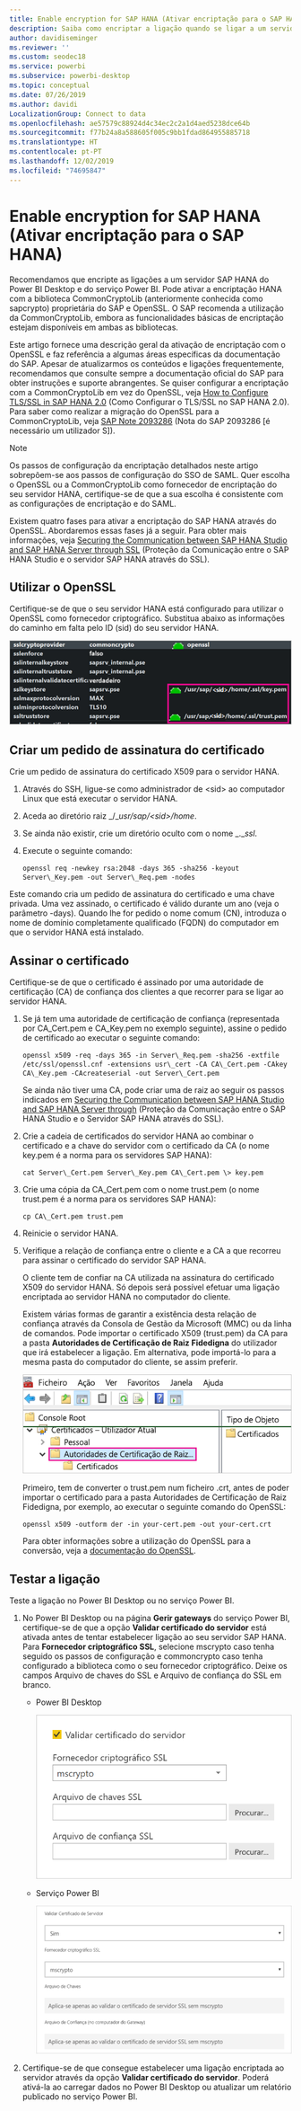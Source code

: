 ```yaml
---
title: Enable encryption for SAP HANA (Ativar encriptação para o SAP HANA)
description: Saiba como encriptar a ligação quando se ligar a um servidor HANA a partir do Power BI com o SSO de SAML.
author: davidiseminger
ms.reviewer: ''
ms.custom: seodec18
ms.service: powerbi
ms.subservice: powerbi-desktop
ms.topic: conceptual
ms.date: 07/26/2019
ms.author: davidi
LocalizationGroup: Connect to data
ms.openlocfilehash: ae57579c88924d4c34ec2c2a1d4aed5238dce64b
ms.sourcegitcommit: f77b24a8a588605f005c9bb1fdad864955885718
ms.translationtype: HT
ms.contentlocale: pt-PT
ms.lasthandoff: 12/02/2019
ms.locfileid: "74695847"
---
```

# <a name="enable-encryption-for-sap-hana"></a>Enable encryption for SAP HANA (Ativar encriptação para o SAP HANA)

Recomendamos que encripte as ligações a um servidor SAP HANA do Power BI Desktop e do serviço Power BI. Pode ativar a encriptação HANA com a biblioteca CommonCryptoLib (anteriormente conhecida como sapcrypto) proprietária do SAP e OpenSSL. O SAP recomenda a utilização da CommonCryptoLib, embora as funcionalidades básicas de encriptação estejam disponíveis em ambas as bibliotecas.

Este artigo fornece uma descrição geral da ativação de encriptação com o OpenSSL e faz referência a algumas áreas específicas da documentação do SAP. Apesar de atualizarmos os conteúdos e ligações frequentemente, recomendamos que consulte sempre a documentação oficial do SAP para obter instruções e suporte abrangentes. Se quiser configurar a encriptação com a CommonCryptoLib em vez do OpenSSL, veja [How to Configure TLS/SSL in SAP HANA 2.0](https://blogs.sap.com/2018/11/13/how-to-configure-tlsssl-in-sap-hana-2.0/) (Como Configurar o TLS/SSL no SAP HANA 2.0). Para saber como realizar a migração do OpenSSL para a CommonCryptoLib, veja [SAP Note 2093286](https://launchpad.support.sap.com/#/notes/2093286) (Nota do SAP 2093286 [é necessário um utilizador S]).

> [!NOTE]
> Os passos de configuração da encriptação detalhados neste artigo sobrepõem-se aos passos de configuração do SSO de SAML. Quer escolha o OpenSSL ou a CommonCryptoLib como fornecedor de encriptação do seu servidor HANA, certifique-se de que a sua escolha é consistente com as configurações de encriptação e do SAML.

Existem quatro fases para ativar a encriptação do SAP HANA através do OpenSSL. Abordaremos essas fases já a seguir.  Para obter mais informações, veja [Securing the Communication between SAP HANA Studio and SAP HANA Server through SSL](https://blogs.sap.com/2015/09/28/securing-the-communication-between-sap-hana-studio-and-sap-hana-server-through-ssl/) (Proteção da Comunicação entre o SAP HANA Studio e o servidor SAP HANA através do SSL).

## <a name="use-openssl"></a>Utilizar o OpenSSL

Certifique-se de que o seu servidor HANA está configurado para utilizar o OpenSSL como fornecedor criptográfico. Substitua abaixo as informações do caminho em falta pelo ID (sid) do seu servidor HANA.

![Fornecedor Criptográfico OpenSSL](media/desktop-sap-hana-encryption/ssl-crypto-provider.png)

## <a name="create-a-certificate-signing-request"></a>Criar um pedido de assinatura do certificado

Crie um pedido de assinatura do certificado X509 para o servidor HANA.

1. Através do SSH, ligue-se como administrador de \<sid\> ao computador Linux que está executar o servidor HANA.

1. Aceda ao diretório raiz _/__usr/sap/\<sid\>/home_.

1. Se ainda não existir, crie um diretório oculto com o nome _.__ssl_.

1. Execute o seguinte comando:

    ```
    openssl req -newkey rsa:2048 -days 365 -sha256 -keyout Server\_Key.pem -out Server\_Req.pem -nodes
    ```

Este comando cria um pedido de assinatura do certificado e uma chave privada. Uma vez assinado, o certificado é válido durante um ano (veja o parâmetro -days). Quando lhe for pedido o nome comum (CN), introduza o nome de domínio completamente qualificado (FQDN) do computador em que o servidor HANA está instalado.

## <a name="get-the-certificate-signed"></a>Assinar o certificado

Certifique-se de que o certificado é assinado por uma autoridade de certificação (CA) de confiança dos clientes a que recorrer para se ligar ao servidor HANA.

1. Se já tem uma autoridade de certificação de confiança (representada por CA\_Cert.pem e CA\_Key.pem no exemplo seguinte), assine o pedido de certificado ao executar o seguinte comando:

    ```
    openssl x509 -req -days 365 -in Server\_Req.pem -sha256 -extfile /etc/ssl/openssl.cnf -extensions usr\_cert -CA CA\_Cert.pem -CAkey CA\_Key.pem -CAcreateserial -out Server\_Cert.pem
    ```

    Se ainda não tiver uma CA, pode criar uma de raiz ao seguir os passos indicados em [Securing the Communication between SAP HANA Studio and SAP HANA Server through](https://blogs.sap.com/2015/09/28/securing-the-communication-between-sap-hana-studio-and-sap-hana-server-through-ssl/) (Proteção da Comunicação entre o SAP HANA Studio e o Servidor SAP HANA através do SSL).

1. Crie a cadeia de certificados do servidor HANA ao combinar o certificado e a chave do servidor com o certificado da CA (o nome key.pem é a norma para os servidores SAP HANA):

    ```
    cat Server\_Cert.pem Server\_Key.pem CA\_Cert.pem \> key.pem
    ```

1. Crie uma cópia da CA\_Cert.pem com o nome trust.pem (o nome trust.pem é a norma para os servidores SAP HANA):

    ```
    cp CA\_Cert.pem trust.pem
    ```

1. Reinicie o servidor HANA.

1. Verifique a relação de confiança entre o cliente e a CA a que recorreu para assinar o certificado do servidor SAP HANA.

    O cliente tem de confiar na CA utilizada na assinatura do certificado X509 do servidor HANA. Só depois será possível efetuar uma ligação encriptada ao servidor HANA no computador do cliente.

    Existem várias formas de garantir a existência desta relação de confiança através da Consola de Gestão da Microsoft (MMC) ou da linha de comandos. Pode importar o certificado X509 (trust.pem) da CA para a pasta **Autoridades de Certificação de Raiz Fidedigna** do utilizador que irá estabelecer a ligação. Em alternativa, pode importá-lo para a mesma pasta do computador do cliente, se assim preferir.

    ![Pasta Autoridades de Certificação de Raiz Fidedigna](media/desktop-sap-hana-encryption/trusted-root-certification.png)

    Primeiro, tem de converter o trust.pem num ficheiro .crt, antes de poder importar o certificado para a pasta Autoridades de Certificação de Raiz Fidedigna, por exemplo, ao executar o seguinte comando do OpenSSL:

    ```
    openssl x509 -outform der -in your-cert.pem -out your-cert.crt
    ```
    
    Para obter informações sobre a utilização do OpenSSL para a conversão, veja a [documentação do OpenSSL](https://www.openssl.org/docs/manmaster/man1/x509.html).

## <a name="test-the-connection"></a>Testar a ligação

Teste a ligação no Power BI Desktop ou no serviço Power BI.

1. No Power BI Desktop ou na página **Gerir gateways** do serviço Power BI, certifique-se de que a opção **Validar certificado do servidor** está ativada antes de tentar estabelecer ligação ao seu servidor SAP HANA. Para **Fornecedor criptográfico SSL**, selecione mscrypto caso tenha seguido os passos de configuração e commoncrypto caso tenha configurado a biblioteca como o seu fornecedor criptográfico. Deixe os campos Arquivo de chaves do SSL e Arquivo de confiança do SSL em branco.

    - Power BI Desktop

        ![Certificado de validação do servidor – serviço](media/desktop-sap-hana-encryption/validate-server-certificate-service.png)

    - Serviço Power BI

        ![Certificado de validação do servidor – desktop](media/desktop-sap-hana-encryption/validate-server-certificate-desktop.png)

1. Certifique-se de que consegue estabelecer uma ligação encriptada ao servidor através da opção **Validar certificado do servidor**. Poderá ativá-la ao carregar dados no Power BI Desktop ou atualizar um relatório publicado no serviço Power BI.
